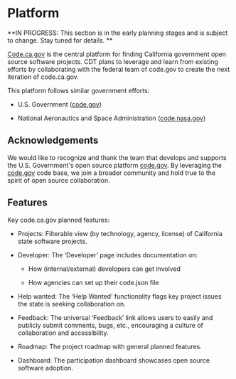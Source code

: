 # Platform

**IN PROGRESS: This section is in the early planning stages and is subject to change. Stay tuned for details. **

[Code.ca.gov](https://code.ca.gov/) is the central platform for finding California government open source software projects. CDT plans to leverage and learn from existing efforts by collaborating with the federal team of code.gov to create the next iteration of code.ca.gov.

This platform follows similar government efforts:

* U.S. Government ([code.gov](https://code.gov/))

* National Aeronautics and Space Administration ([code.nasa.gov](https://code.nasa.gov/))

## Acknowledgements

We would like to recognize and thank the team that develops and supports the U.S. Government's open source platform [code.gov](http://code.gov). By leveraging the [code.gov](http://code.gov) code base, we join a broader community and hold true to the spirit of open source collaboration.

## Features

Key code.ca.gov planned features:

* Projects: Filterable view (by technology, agency, license) of California state software projects.

* Developer: The ‘Developer’ page includes documentation on:

    * How (internal/external) developers can get involved

    * How agencies can set up their code.json file

* Help wanted: The ‘Help Wanted’ functionality flags key project issues the state is seeking collaboration on.

* Feedback: The universal ‘Feedback’ link allows users to easily and publicly submit comments, bugs, etc., encouraging a culture of collaboration and accessibility.

* Roadmap: The project roadmap with general planned features.

* Dashboard: The participation dashboard showcases open source software adoption.
